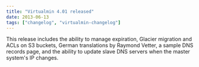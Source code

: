 ```yaml
---
title: "Virtualmin 4.01 released"
date: 2013-06-13
tags: ["changelog", "virtualmin-changelog"]
---
```


This release includes the ability to manage expiration, Glacier migration and ACLs on S3 buckets, German translations by Raymond Vetter, a sample DNS records page, and the ability to update slave DNS servers when the master system's IP changes.
